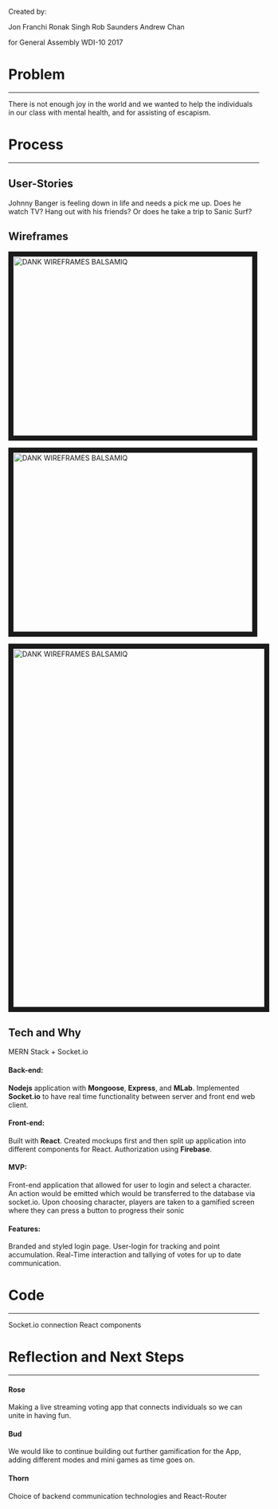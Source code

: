 Created by:

Jon Franchi
Ronak Singh
Rob Saunders
Andrew Chan

for General Assembly WDI-10 2017



# Problem
***

There is not enough joy in the world and we wanted to help the individuals in our class with mental health, and for assisting of escapism.


# Process
***

## User-Stories
Johnny Banger is feeling down in life and needs a pick me up. Does he watch TV? Hang out with his friends? Or does he take a trip to Sanic Surf?

## Wireframes



<img src="http://i.imgur.com/8xPO34T.jpgs"
alt="DANK WIREFRAMES BALSAMIQ" width="480" height="360" border="10" />

<img src="http://i.imgur.com/cEieeix.jpg"
alt="DANK WIREFRAMES BALSAMIQ" width="480" height="360" border="10" />

<img src="http://i.imgur.com/DRMYYn7.jpg"
alt="DANK WIREFRAMES BALSAMIQ" width="1280" height="720" border="10" />











## Tech and Why

MERN Stack + Socket.io

#### Back-end:

**Nodejs** application with **Mongoose**, **Express**, and **MLab**. Implemented **Socket.io** to have real time functionality between server and front end web client.

#### Front-end:

Built with **React**. Created mockups first and then split up application into different components for React. Authorization using **Firebase**.

#### MVP:
Front-end application that allowed for user to login and select a character. An action would be emitted which would be transferred to the database via socket.io. Upon choosing character, players are taken to a gamified screen where they can press a button to progress their sonic

#### Features:

Branded and styled login page.
User-login for tracking and point accumulation.
Real-Time interaction and tallying of votes for up to date communication.


# Code
***
Socket.io connection
React components


# Reflection and Next Steps
***

#### Rose
Making a live streaming voting app that connects individuals so we can unite in having fun.

#### Bud
We would like to continue building out further gamification for the App, adding different modes and mini games as time goes on.

#### Thorn
Choice of backend communication technologies and React-Router

